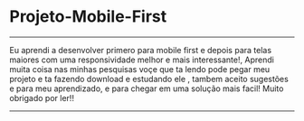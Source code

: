 # Projeto-Mobile-First
***
 Eu aprendi a desenvolver primero para mobile first e depois para telas maiores com uma responsividade melhor e mais interessante!,     Aprendi muita coisa nas minhas pesquisas voçe que ta lendo pode pegar meu projeto e ta fazendo download e estudando ele , tambem aceito sugestões e para meu aprendizado, e para chegar em uma solução mais facil! Muito obrigado por ler!!
***
